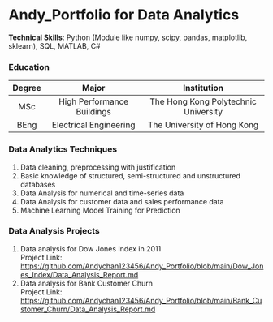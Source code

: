 # Andy_Portfolio for Data Analytics
**Technical Skills**: Python (Module like numpy, scipy, pandas, matplotlib, sklearn), SQL, MATLAB, C# <br/>

### Education
Degree | Major | Institution
  :-:  |  :-:  |      :-:
MSc | High Performance Buildings | The Hong Kong Polytechnic University
BEng | Electrical Engineering | The University of Hong Kong

### Data Analytics Techniques 
1. Data cleaning, preprocessing with justification
2. Basic knowledge of structured, semi-structured and unstructured databases
3. Data Analysis for numerical and time-series data
4. Data Analysis for customer data and sales performance data
5. Machine Learning Model Training for Prediction

### Data Analysis Projects
1. Data analysis for Dow Jones Index in 2011 <br/>
Project Link: https://github.com/Andychan123456/Andy_Portfolio/blob/main/Dow_Jones_Index/Data_Analysis_Report.md
2. Data analysis for Bank Customer Churn <br/>
Project Link: https://github.com/Andychan123456/Andy_Portfolio/blob/main/Bank_Customer_Churn/Data_Analysis_Report.md
